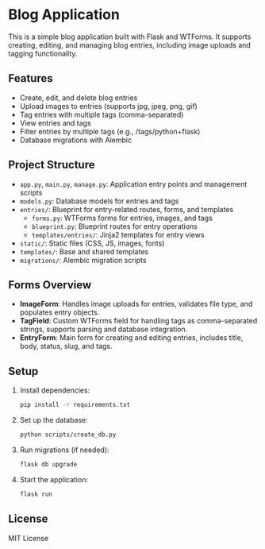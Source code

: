 # Blog Application

This is a simple blog application built with Flask and WTForms. It supports creating, editing, and managing blog entries, including image uploads and tagging functionality.

## Features
- Create, edit, and delete blog entries
- Upload images to entries (supports jpg, jpeg, png, gif)
- Tag entries with multiple tags (comma-separated)
- View entries and tags
- Filter entries by multiple tags (e.g., /tags/python+flask)
- Database migrations with Alembic

## Project Structure
- `app.py`, `main.py`, `manage.py`: Application entry points and management scripts
- `models.py`: Database models for entries and tags
- `entries/`: Blueprint for entry-related routes, forms, and templates
  - `forms.py`: WTForms forms for entries, images, and tags
  - `blueprint.py`: Blueprint routes for entry operations
  - `templates/entries/`: Jinja2 templates for entry views
- `static/`: Static files (CSS, JS, images, fonts)
- `templates/`: Base and shared templates
- `migrations/`: Alembic migration scripts

## Forms Overview
- **ImageForm**: Handles image uploads for entries, validates file type, and populates entry objects.
- **TagField**: Custom WTForms field for handling tags as comma-separated strings, supports parsing and database integration.
- **EntryForm**: Main form for creating and editing entries, includes title, body, status, slug, and tags.

## Setup
1. Install dependencies:
   ```sh
   pip install -r requirements.txt
   ```
2. Set up the database:
   ```sh
   python scripts/create_db.py
   ```
3. Run migrations (if needed):
   ```sh
   flask db upgrade
   ```
4. Start the application:
   ```sh
   flask run
   ```

## License
MIT License
